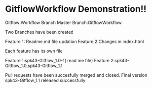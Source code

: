 # GitflowWorkflow Demonstration!!

Gitflow Workflow Branch
Master Branch:GitflowWorkflow

Two Branches have been created

Feature 1: Readme.md file updation
Feature 2:Changes in index.html

Each feature has its own file

Feature 1:spk43-Gitflow_1.0-1( read me file)
Feature 2:spk43-Gitflow_1.0,spk43-Gitflow_1.1

Pull requests have been succesfully merged and closed.
Final version spk43-Gitflow_1.1 released successfully
